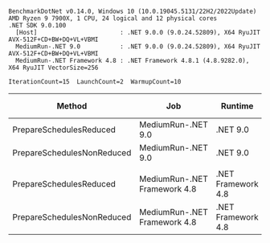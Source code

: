 ```

BenchmarkDotNet v0.14.0, Windows 10 (10.0.19045.5131/22H2/2022Update)
AMD Ryzen 9 7900X, 1 CPU, 24 logical and 12 physical cores
.NET SDK 9.0.100
  [Host]                       : .NET 9.0.0 (9.0.24.52809), X64 RyuJIT AVX-512F+CD+BW+DQ+VL+VBMI
  MediumRun-.NET 9.0           : .NET 9.0.0 (9.0.24.52809), X64 RyuJIT AVX-512F+CD+BW+DQ+VL+VBMI
  MediumRun-.NET Framework 4.8 : .NET Framework 4.8.1 (4.8.9282.0), X64 RyuJIT VectorSize=256

IterationCount=15  LaunchCount=2  WarmupCount=10  

```
| Method                     | Job                          | Runtime            | Mean      | Error     | StdDev    | Ratio | RatioSD | Gen0   | Gen1   | Allocated | Alloc Ratio |
|--------------------------- |----------------------------- |------------------- |----------:|----------:|----------:|------:|--------:|-------:|-------:|----------:|------------:|
| PrepareSchedulesReduced    | MediumRun-.NET 9.0           | .NET 9.0           | 10.228 μs | 0.5222 μs | 0.7816 μs |  1.01 |    0.11 | 0.8698 | 0.0305 |  14.38 KB |        1.00 |
| PrepareSchedulesNonReduced | MediumRun-.NET 9.0           | .NET 9.0           |  9.135 μs | 0.0789 μs | 0.1181 μs |  0.90 |    0.07 | 0.9155 | 0.0305 |  15.06 KB |        1.05 |
|                            |                              |                    |           |           |           |       |         |        |        |           |             |
| PrepareSchedulesReduced    | MediumRun-.NET Framework 4.8 | .NET Framework 4.8 | 27.178 μs | 0.0977 μs | 0.1432 μs |  1.00 |    0.01 | 4.7913 | 0.1221 |  29.52 KB |        1.00 |
| PrepareSchedulesNonReduced | MediumRun-.NET Framework 4.8 | .NET Framework 4.8 | 20.746 μs | 0.0801 μs | 0.1069 μs |  0.76 |    0.01 | 4.9438 | 0.1221 |  30.56 KB |        1.04 |
